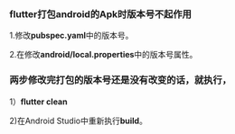 ### flutter打包android的Apk时版本号不起作用

1.修改**pubspec.yaml**中的版本号。

2.在修改**android/local.properties**中的版本号属性。

 

### 两步修改完打包的版本号还是没有改变的话，就执行，

1）**flutter clean**

2)在Android Studio中重新执行**build**。